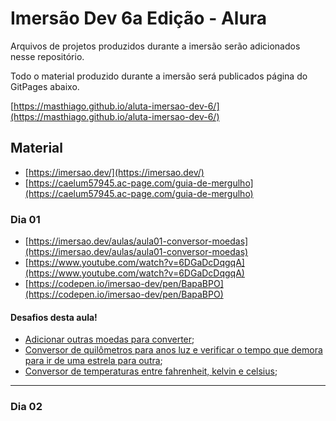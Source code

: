 # Imersão Dev 6a Edição - Alura

Arquivos de projetos produzidos durante a imersão serão adicionados nesse repositório.

Todo o material produzido durante a imersão será publicados página do GitPages abaixo.

[https://masthiago.github.io/aluta-imersao-dev-6/](https://masthiago.github.io/aluta-imersao-dev-6/)


## Material

* [https://imersao.dev/](https://imersao.dev/)
* [https://caelum57945.ac-page.com/guia-de-mergulho](https://caelum57945.ac-page.com/guia-de-mergulho)

### Dia 01

* [https://imersao.dev/aulas/aula01-conversor-moedas](https://imersao.dev/aulas/aula01-conversor-moedas)
* [https://www.youtube.com/watch?v=6DGaDcDqgqA](https://www.youtube.com/watch?v=6DGaDcDqgqA)
* [https://codepen.io/imersao-dev/pen/BapaBPO](https://codepen.io/imersao-dev/pen/BapaBPO)

#### Desafios desta aula!

* [Adicionar outras moedas para converter](https://masthiago.github.io/aluta-imersao-dev-6/dia1/desafio1/index.html);
* [Conversor de quilômetros para anos luz e verificar o tempo que demora para ir de uma estrela para outra](https://masthiago.github.io/aluta-imersao-dev-6/dia1/desafio2/index.html);
* [Conversor de temperaturas entre fahrenheit, kelvin e celsius](https://masthiago.github.io/aluta-imersao-dev-6/dia1/desafio3/index.html);


---

### Dia 02